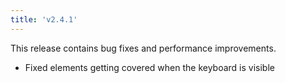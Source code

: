 ```yaml
---
title: 'v2.4.1'
---
```


This release contains bug fixes and performance improvements.

- Fixed elements getting covered when the keyboard is visible
